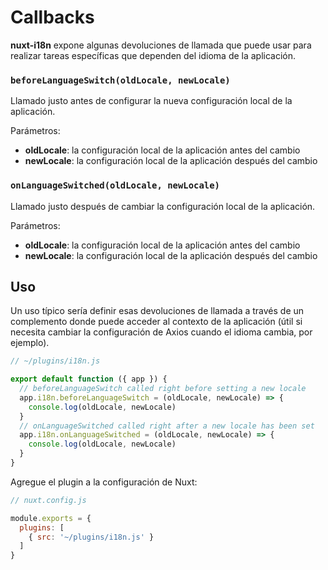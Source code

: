 # Callbacks

**nuxt-i18n** expone algunas devoluciones de llamada que puede usar para realizar tareas específicas que dependen del idioma de la aplicación.

### `beforeLanguageSwitch(oldLocale, newLocale)`

Llamado justo antes de configurar la nueva configuración local de la aplicación.

Parámetros:

* **oldLocale**: la configuración local de la aplicación antes del cambio
* **newLocale**: la configuración local de la aplicación después del cambio

### `onLanguageSwitched(oldLocale, newLocale)`

Llamado justo después de cambiar la configuración local de la aplicación.

Parámetros:

* **oldLocale**: la configuración local de la aplicación antes del cambio
* **newLocale**: la configuración local de la aplicación después del cambio



## Uso

 Un uso típico sería definir esas devoluciones de llamada a través de un complemento donde puede acceder al contexto de la aplicación \(útil si necesita cambiar la configuración de Axios cuando el idioma cambia, por ejemplo\).

```js
// ~/plugins/i18n.js

export default function ({ app }) {
  // beforeLanguageSwitch called right before setting a new locale
  app.i18n.beforeLanguageSwitch = (oldLocale, newLocale) => {
    console.log(oldLocale, newLocale)
  }
  // onLanguageSwitched called right after a new locale has been set
  app.i18n.onLanguageSwitched = (oldLocale, newLocale) => {
    console.log(oldLocale, newLocale)
  }
}
```

Agregue el plugin a la configuración de Nuxt:

```js
// nuxt.config.js

module.exports = {
  plugins: [
    { src: '~/plugins/i18n.js' }
  ]
}
```



